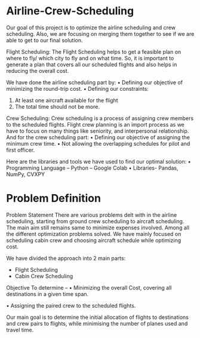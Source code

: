 # Airline-Crew-Scheduling
Our goal of this project is to optimize the airline scheduling and crew scheduling. Also, we are focusing on merging them together to see if we are able to get to our final solution.

Flight Scheduling:
The Flight Scheduling helps to get a feasible plan on where to fly/ which city to fly and on what time. So, it is important to generate a plan that covers all our scheduled flights and also helps in reducing the overall cost.

We have done the airline scheduling part by:
•	Defining our objective of minimizing the round-trip cost.
•	Defining our constraints:
1.	At least one aircraft available for the flight
2.	The total time should not be more.

Crew Scheduling:
Crew scheduling is a process of assigning crew members to the scheduled flights. Flight crew planning is an import process as we have to focus on many things like seniority, and interpersonal relationship. 
And for the crew scheduling part:
•	Defining our objective of assigning the minimum crew time.
•	Not allowing the overlapping schedules for pilot and first officer.

Here are the libraries and tools we have used to find our optimal solution:
•	Programming Language – Python – Google Colab
•	Libraries- Pandas, NumPy, CVXPY


# Problem Definition
Problem Statement
There are various problems delt with in the airline scheduling, starting from ground crew scheduling to aircraft scheduling. The main aim still remains same to minimize expenses involved.
Among all the different optimization problems solved. We have mainly focused on scheduling cabin crew and choosing aircraft schedule while optimizing cost.

We have divided the approach into 2 main parts:
-	Flight Scheduling
-	Cabin Crew Scheduling

Objective
To determine –
•	Minimizing the overall Cost, covering all destinations in a given time span.

•	Assigning the paired crew to the scheduled flights.

Our main goal is to determine the initial allocation of flights to destinations and crew pairs to flights, while minimising the number of planes used and travel time. 

